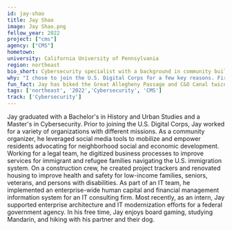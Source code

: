 ```yaml
---
id: jay-shao
title: Jay Shao
image: Jay Shao.png
fellow_year: 2022
project: ["cms"]
agency: ["CMS"]
hometown: 
university: California University of Pennsylvania
region: northeast
bio_short: Cybersecurity specialist with a background in community building and support
why: "I chose to join the U.S. Digital Corps for a few key reasons. First, the program offers a chance to apply my skills and experiences to engaging, meaningful, and challenging work at the intersection of people, technology, and the public interest. Second, the program intentionally assembles a diverse cohort of fellows with various professional backgrounds and life experiences, united by a passion for civic tech. Third, the program strategically invests in the professional development and personal growth of its fellows. Ultimately, the U.S. Digital Corps presents a unique opportunity to support the U.S. Government, serve the American people, and protect our way of life."
fun_fact: Jay has biked the Great Allegheny Passage and C&O Canal twice—that's 300+ miles from Pittsburgh, PA to Washington, D.C. At the time of writing, Jay is currently in the middle of completing his third trip.
tags: ['northeast', '2022','Cybersecurity', 'CMS']
track: ['Cybersecurity']
---
```


Jay graduated with a Bachelor's in History and Urban Studies and a Master's in Cybersecurity. Prior to joining the U.S. Digital Corps, Jay worked for a variety of organizations with different missions. As a community organizer, he leveraged social media tools to mobilize and empower residents advocating for neighborhood social and economic development. Working for a legal team, he digitized business processes to improve services for immigrant and refugee families navigating the U.S. immigration system. On a construction crew, he created project trackers and renovated housing to improve health and safety for low-income families, seniors, veterans, and persons with disabilities. As part of an IT team, he implemented an enterprise-wide human capital and financial management information system for an IT consulting firm. Most recently, as an intern, Jay supported enterprise architecture and IT modernization efforts for a federal government agency. In his free time, Jay enjoys board gaming, studying Mandarin, and hiking with his partner and their dog.
